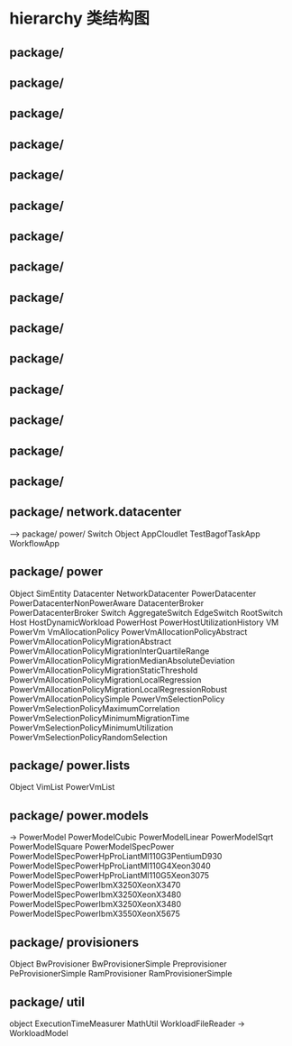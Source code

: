 # hierarchy 类结构图



## package/
## package/
## package/
## package/
## package/
## package/
## package/
## package/
## package/
## package/
## package/
## package/
## package/
## package/
## package/
## package/ network.datacenter
--> package/ power/ Switch
Object
  AppCloudlet
    TestBagofTaskApp
    WorkflowApp

## package/ power
Object
  SimEntity
    Datacenter
      NetworkDatacenter
      PowerDatacenter
        PowerDatacenterNonPowerAware
    DatacenterBroker
      PowerDatacenterBroker
    Switch
      AggregateSwitch
      EdgeSwitch
      RootSwitch
  Host
    HostDynamicWorkload
      PowerHost
        PowerHostUtilizationHistory
  VM
    PowerVm
  VmAllocationPolicy
    PowerVmAllocationPolicyAbstract
      PowerVmAllocationPolicyMigrationAbstract
        PowerVmAllocationPolicyMigrationInterQuartileRange
        PowerVmAllocationPolicyMigrationMedianAbsoluteDeviation
        PowerVmAllocationPolicyMigrationStaticThreshold
        PowerVmAllocationPolicyMigrationLocalRegression
          PowerVmAllocationPolicyMigrationLocalRegressionRobust
      PowerVmAllocationPolicySimple
  PowerVmSelectionPolicy
    PowerVmSelectionPolicyMaximumCorrelation
    PowerVmSelectionPolicyMinimumMigrationTime
    PowerVmSelectionPolicyMinimumUtilization
    PowerVmSelectionPolicyRandomSelection


## package/ power.lists
Object
  VimList
    PowerVmList

## package/ power.models
-> PowerModel
  PowerModelCubic
  PowerModelLinear
  PowerModelSqrt
  PowerModelSquare
  PowerModelSpecPower
    PowerModelSpecPowerHpProLiantMl110G3PentiumD930
    PowerModelSpecPowerHpProLiantMl110G4Xeon3040
    PowerModelSpecPowerHpProLiantMl110G5Xeon3075
    PowerModelSpecPowerIbmX3250XeonX3470
    PowerModelSpecPowerIbmX3250XeonX3480
    PowerModelSpecPowerIbmX3250XeonX3480
    PowerModelSpecPowerIbmX3550XeonX5675

## package/ provisioners
Object
  BwProvisioner
    BwProvisionerSimple
  Preprovisioner
    PeProvisionerSimple
  RamProvisioner
    RamProvisionerSimple
## package/ util
object
  ExecutionTimeMeasurer
  MathUtil
  WorkloadFileReader -> WorkloadModel
